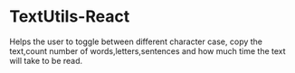 # TextUtils-React
Helps  the user to toggle between different  character case, copy the text,count number of  words,letters,sentences and how much time the  text will take to be read.
